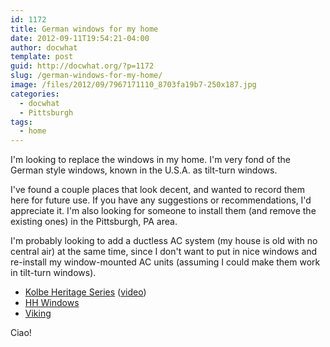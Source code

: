 ```yaml
---
id: 1172
title: German windows for my home
date: 2012-09-11T19:54:21-04:00
author: docwhat
template: post
guid: http://docwhat.org/?p=1172
slug: /german-windows-for-my-home/
image: /files/2012/09/7967171110_8703fa19b7-250x187.jpg
categories:
  - docwhat
  - Pittsburgh
tags:
  - home
---
```

<p>I'm looking to replace the windows in my home.  I'm very fond of the German style windows, known in the U.S.A. as tilt-turn windows.</p>

<p>I've found a couple places that look decent, and wanted to record them here for future use.  If you have any suggestions or recommendations, I'd appreciate it.  I'm also looking for someone to install them (and remove the existing ones) in the Pittsburgh, PA area.</p>

<p>I'm probably looking to add a ductless AC system (my house is old with no central air) at the same time, since I don't want to put in nice windows and re-install my window-mounted AC units (assuming I could make them work in tilt-turn windows).</p>

<ul>
<li><a href="http://www.kolbe-kolbe.com/products/index.cfm?pcID=4&amp;pID=51&amp;pCat=7&amp;pSubCat=0&amp;pSeries=2&amp;pl=64#top">Kolbe Heritage Series</a> (<a href="http://www.youtube.com/watch?v=46fxYSt47lI">video</a>)</li>
<li><a href="http://hhwindows.com/windows-2/tilt-turn-windows/">HH Windows</a></li>
<li><a href="http://www.viking.ee/en/windows/tiltandturnwindows">Viking</a></li>
</ul>

<p>Ciao!</p>
